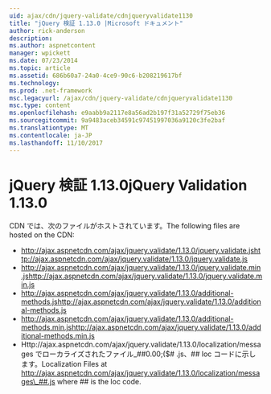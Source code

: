 ```yaml
---
uid: ajax/cdn/jquery-validate/cdnjqueryvalidate1130
title: "jQuery 検証 1.13.0 |Microsoft ドキュメント"
author: rick-anderson
description: 
ms.author: aspnetcontent
manager: wpickett
ms.date: 07/23/2014
ms.topic: article
ms.assetid: 686b60a7-24a0-4ce9-90c6-b208219617bf
ms.technology: 
ms.prod: .net-framework
msc.legacyurl: /ajax/cdn/jquery-validate/cdnjqueryvalidate1130
msc.type: content
ms.openlocfilehash: e9aabb9a2117e8a56ad2b197f31a52729f75eb36
ms.sourcegitcommit: 9a9483aceb34591c97451997036a9120c3fe2baf
ms.translationtype: MT
ms.contentlocale: ja-JP
ms.lasthandoff: 11/10/2017
---
```

<a name="jquery-validation-1130"></a><span data-ttu-id="71dc0-102">jQuery 検証 1.13.0</span><span class="sxs-lookup"><span data-stu-id="71dc0-102">jQuery Validation 1.13.0</span></span>
====================
<span data-ttu-id="71dc0-103">CDN では、次のファイルがホストされています。</span><span class="sxs-lookup"><span data-stu-id="71dc0-103">The following files are hosted on the CDN:</span></span>

- <span data-ttu-id="71dc0-104">http://ajax.aspnetcdn.com/ajax/jquery.validate/1.13.0/jquery.validate.js</span><span class="sxs-lookup"><span data-stu-id="71dc0-104">http://ajax.aspnetcdn.com/ajax/jquery.validate/1.13.0/jquery.validate.js</span></span>
- <span data-ttu-id="71dc0-105">http://ajax.aspnetcdn.com/ajax/jquery.validate/1.13.0/jquery.validate.min.js</span><span class="sxs-lookup"><span data-stu-id="71dc0-105">http://ajax.aspnetcdn.com/ajax/jquery.validate/1.13.0/jquery.validate.min.js</span></span>
- <span data-ttu-id="71dc0-106">http://ajax.aspnetcdn.com/ajax/jquery.validate/1.13.0/additional-methods.js</span><span class="sxs-lookup"><span data-stu-id="71dc0-106">http://ajax.aspnetcdn.com/ajax/jquery.validate/1.13.0/additional-methods.js</span></span>
- <span data-ttu-id="71dc0-107">http://ajax.aspnetcdn.com/ajax/jquery.validate/1.13.0/additional-methods.min.js</span><span class="sxs-lookup"><span data-stu-id="71dc0-107">http://ajax.aspnetcdn.com/ajax/jquery.validate/1.13.0/additional-methods.min.js</span></span>
- <span data-ttu-id="71dc0-108">Http://ajax.aspnetcdn.com/ajax/jquery.validate/1.13.0/localization/messages でローカライズされたファイル\_##0.00;($# .js、## loc コードに示します。</span><span class="sxs-lookup"><span data-stu-id="71dc0-108">Localization Files at http://ajax.aspnetcdn.com/ajax/jquery.validate/1.13.0/localization/messages\_##.js where ## is the loc code.</span></span>
